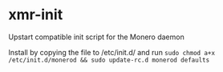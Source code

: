 # xmr-init
Upstart compatible init script for the Monero daemon

Install by copying the file to /etc/init.d/ and run `sudo chmod a+x /etc/init.d/monerod && sudo update-rc.d monerod defaults`
